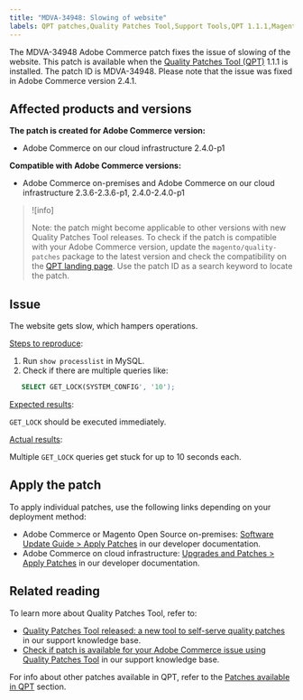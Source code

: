 ```yaml
---
title: "MDVA-34948: Slowing of website"
labels: QPT patches,Quality Patches Tool,Support Tools,QPT 1.1.1,Magento Commerce,Magento Commerce Cloud,Adobe Commerce,on-premise,cloud infrastructure,2.4.1,2.4.0-p1,2.3.6,2.3.6-p1,slow website,MySQL,queries
---
```

The MDVA-34948 Adobe Commerce patch fixes the issue of slowing of the website. This patch is available when the [Quality Patches Tool (QPT)](https://support.magento.com/hc/en-us/articles/360047139492) 1.1.1 is installed. The patch ID is MDVA-34948. Please note that the issue was fixed in Adobe Commerce version 2.4.1.

## Affected products and versions

**The patch is created for Adobe Commerce version:**

* Adobe Commerce on our cloud infrastructure 2.4.0-p1

**Compatible with Adobe Commerce versions:**

* Adobe Commerce on-premises and Adobe Commerce on our cloud infrastructure 2.3.6-2.3.6-p1, 2.4.0-2.4.0-p1

>![info]
>
>Note: the patch might become applicable to other versions with new Quality Patches Tool releases. To check if the patch is compatible with your Adobe Commerce version, update the `magento/quality-patches` package to the latest version and check the compatibility on the [QPT landing page](https://devdocs.magento.com/quality-patches/tool.html#patch-grid). Use the patch ID as a search keyword to locate the patch.

## Issue

The website gets slow, which hampers operations.

<ins>Steps to reproduce</ins>:

1. Run `show processlist` in MySQL.
1. Check if there are multiple queries like:

```sql
   SELECT GET_LOCK(SYSTEM_CONFIG', '10');
```

<ins>Expected results</ins>:

`GET_LOCK` should be executed immediately.

<ins>Actual results</ins>:

Multiple `GET_LOCK` queries get stuck for up to 10 seconds each.

## Apply the patch

To apply individual patches, use the following links depending on your deployment method:

* Adobe Commerce or Magento Open Source on-premises: [Software Update Guide > Apply Patches](https://devdocs.magento.com/guides/v2.4/comp-mgr/patching/mqp.html) in our developer documentation.
* Adobe Commerce on cloud infrastructure: [Upgrades and Patches > Apply Patches](https://devdocs.magento.com/cloud/project/project-patch.html) in our developer documentation. 

## Related reading

To learn more about Quality Patches Tool, refer to:

* [Quality Patches Tool released: a new tool to self-serve quality patches](https://support.magento.com/hc/en-us/articles/360047139492) in our support knowledge base.
* [Check if patch is available for your Adobe Commerce issue using Quality Patches Tool](https://support.magento.com/hc/en-us/articles/360047125252) in our support knowledge base.

For info about other patches available in QPT, refer to the [Patches available in QPT](https://support.magento.com/hc/en-us/sections/360010506631-Patches-available-in-QPT-tool-) section.
